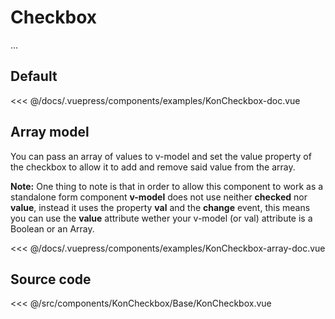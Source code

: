 # Checkbox

...

## Default

<Demo konponentName="examples-KonCheckbox-doc">
<<< @/docs/.vuepress/components/examples/KonCheckbox-doc.vue
</Demo>


## Array model

You can pass an array of values to v-model and set the value property of the checkbox to allow it to add and remove said value from the array.

__Note:__ One thing to note is that in order to allow this component to work as a standalone form component **v-model** does not use neither **checked** nor **value**, instead it uses the property **val** and the **change** event, this means you can use the **value** attribute wether your v-model (or val) attribute is a Boolean or an Array.

<Demo konponentName="examples-KonCheckbox-array-doc">
<<< @/docs/.vuepress/components/examples/KonCheckbox-array-doc.vue
</Demo>

## Source code

<SourceCode>
<<< @/src/components/KonCheckbox/Base/KonCheckbox.vue
</SourceCode>